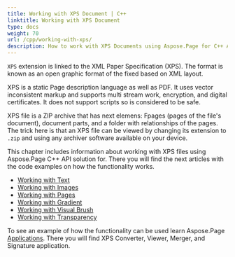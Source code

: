 ```yaml
---
title: Working with XPS Document | C++
linktitle: Working with XPS Document
type: docs
weight: 70
url: /cpp/working-with-xps/
description: How to work with XPS Documents using Aspose.Page for C++ API solution? There are articles on how to work with text, gradient, image, transparency, and pages of XPS files.
---
```


`XPS` extension is linked to the XML Paper Specification (XPS). The format is known as an open graphic format of the fixed based on XML layout.

XPS is a static Page description language as well as PDF. It uses vector inconsistent markup and supports multi stream work, encryption, and digital certificates. It does not support scripts so is considered to be safe.

XPS file is a ZIP archive that has next elemens: Fpages (pages of the file's document), document parts, and a folder with relationships of the pages. The trick here is that an XPS file can be viewed by changing its extension to `.zip` and using any archiver software available on your device.

This chapter includes information about working with XPS files using Aspose.Page C++ API solution for. There you will find the next articles with the code examples on how the functionality works.


- [Working with Text](https://docs.aspose.com/page/cpp/working-with-text/)
- [Working with Images](https://docs.aspose.com/page/cpp/working-with-images/)
- [Working with Pages](https://docs.aspose.com/page/cpp/working-with-pages/)
- [Working with Gradient](https://docs.aspose.com/page/cpp/working-with-gradient/)
- [Working with Visual Brush](https://docs.aspose.com/page/cpp/working-with-visual-brush/)
- [Working with Transparency](https://docs.aspose.com/page/cpp/working-with-transparency/)

To see an example of how the functionality can be used learn Aspose.Page [Applications](https://products.aspose.app/page/applications). There you will find XPS Converter, Viewer, Merger, and Signature application.

